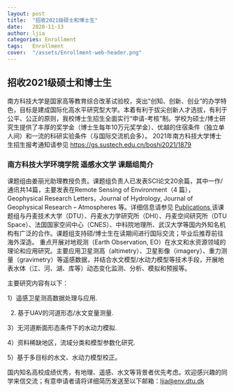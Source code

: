 ```yaml
---
layout: post
title:  "招收2021级硕士和博士生"
date:   2020-11-13
author: ljia
categories: Enrollment
tags:	Enrollment
cover:  "/assets/Enrollment-web-header.png"
---
```


## 招收2021级硕士和博士生

南方科技大学是国家高等教育综合改革试验校，突出“创知、创新、创业”的办学特色，目标是建成国际化高水平研究型大学。本着有利于拔尖创新人才选拔，有利于公平、公正的原则，我校博士生招生全面实行“申请-考核”制。学校为硕士/博士研究生提供了丰厚的奖学金（博士生每年10万元奖学金）、优越的住宿条件（独立单人间）和一流的科研实验条件（与国际交流机会多）。
2021年南方科技大学博士生招生报考通知请参见 <a href="https://gs.sustech.edu.cn/boshi2021/1879">https://gs.sustech.edu.cn/boshi2021/1879</a>

### 南方科技大学环境学院 遥感水文学 课题组简介
课题组由姜丽光助理教授负责。课题组负责人已发表SCI论文20余篇，其中一作/通讯共14篇，主要发表在Remote Sensing of Environment（4 篇），Geophysical Research Letters，Journal of Hydrology, Journal of Geophysical Research – Atmospheres 等。详细信息请参见 <a href="https://rshydro.org/publications/">Publications </a>该课题组与丹麦技术大学（DTU）、丹麦水力学研究所（DHI）、丹麦空间研究所（DTU Space）、法国国家空间中心（CNES）、中科院地理所、武汉大学等国内外知名机构有广泛的合作。课题组支持硕/博士生在读期间进行国际交流；毕业后推荐前往海外深造。
重点开展对地观测（Earth Observation, EO）在水文和水资源领域的理论和应用研究。主要应用卫星测高（altimetry）、卫星影像（imagery）、重力测量（gravimetry）等遥感数据，并结合水文模型/水动力模型等技术手段，开展地表水体（江、河、湖、库等）动态变化监测、分析、模拟和预报等。

主要研究内容有以下：

1）遥感卫星测高数据处理与应用.

2) 基于UAV的河道形态/水文变量测量.

3）无河道断面形态条件下的水动力模拟.

4）资料稀缺地区，流域分类和模型参数化研究.

5）基于多目标的水文、水动力模型校正。


国内知名高校成绩优秀，有地理、遥感、水文等背景者优先考虑。欢迎感兴趣的同学来信交流；有意申请者请将详细简历发送至以下邮箱：<ljia@env.dtu.dk>


[jekyll]:      http://jekyllrb.com
[jekyll-gh]:   https://github.com/jekyll/jekyll
[jekyll-help]: https://github.com/jekyll/jekyll-help
[highlight]:   https://highlightjs.org/
[lightbox]:    http://lokeshdhakar.com/projects/lightbox2/
[jekyll-archive]: https://github.com/jekyll/jekyll-archives
[liquid]: https://github.com/Shopify/liquid/wiki/Liquid-for-Designers

<script>
window.tooltips = window.tooltips || []
window.tooltips.push(['#someId', { content: "This is the text of the tooltip!" }])
window.tooltips.push(['#someOtherId', { content: "{% include tooltips/example.html %}", placement: "right" }])
</script>
